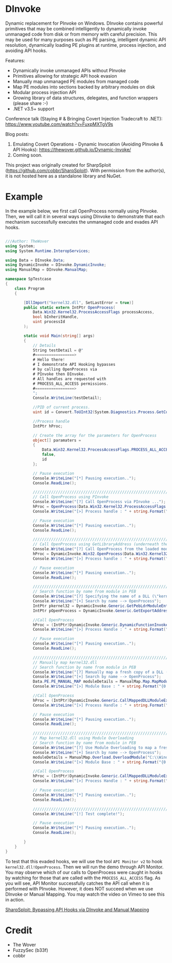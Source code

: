 # DInvoke
Dynamic replacement for PInvoke on Windows. DInvoke contains powerful primitives that may be combined intelligently to dynamically invoke unmanaged code from disk or from memory with careful precision. This may be used for many purposes such as PE parsing, intelligent dynamic API resolution, dynamically loading PE plugins at runtime, process injection, and avoiding API hooks.

Features:
* Dynamically invoke unmanaged APIs without PInvoke
* Primitives allowing for strategic API hook evasion 
* Manually map unmanaged PE modules from managed code
* Map PE modules into sections backed by arbitrary modules on disk
* Modular process injection API
* Growing library of data structures, delegates, and function wrappers (please share :-)
* .NET v3.5+ support

Conference talk (Staying # & Bringing Covert Injection Tradecraft to .NET): https://www.youtube.com/watch?v=FuxpMXTgV9s

Blog posts:

1. Emulating Covert Operations - Dynamic Invocation (Avoiding PInvoke & API Hooks): https://thewover.github.io/Dynamic-Invoke/
2. Coming soon.

This project was originally created for SharpSploit (https://github.com/cobbr/SharpSploit). With permission from the author(s), it is not hosted here as a standalone library and NuGet.

# Example
In the example below, we first call OpenProcess normally using PInvoke. Then, we will call it in several ways using DInvoke to demonstrate that each mechanism successfully executes the unmanaged code and evades API hooks.

```csharp

///Author: TheWover
using System;
using System.Runtime.InteropServices;

using Data = DInvoke.Data;
using DynamicInvoke = DInvoke.DynamicInvoke;
using ManualMap = DInvoke.ManualMap;

namespace SpTestcase
{
    class Program
    {

        [DllImport("kernel32.dll", SetLastError = true)]
        public static extern IntPtr OpenProcess(
            Data.Win32.Kernel32.ProcessAccessFlags processAccess,
            bool bInheritHandle,
            uint processId
        );

        static void Main(string[] args)
        {
            // Details
            String testDetail = @"
            #=================>
            # Hello there!
            # I demonstrate API Hooking bypasses
            # by calling OpenProcess via
            # PInvoke then DInvoke.
            # All handles are requested with
            # PROCESS_ALL_ACCESS permissions.
            #=================>
            ";
            Console.WriteLine(testDetail);

            //PID of current process.
            uint id = Convert.ToUInt32(System.Diagnostics.Process.GetCurrentProcess().Id);

            //Process handle
            IntPtr hProc;

            // Create the array for the parameters for OpenProcess
            object[] paramaters =
            {
                Data.Win32.Kernel32.ProcessAccessFlags.PROCESS_ALL_ACCESS,
                false,
                id
            };

            // Pause execution
            Console.WriteLine("[*] Pausing execution..");
            Console.ReadLine();

            //////////////////////////////////////////////////////////////////////////////////////////////////////////
            // Call OpenProcess using PInvoke
            Console.WriteLine("[?] Call OpenProcess via PInvoke ...");
            hProc = OpenProcess(Data.Win32.Kernel32.ProcessAccessFlags.PROCESS_ALL_ACCESS, false, id);
            Console.WriteLine("[>] Process handle : " + string.Format("{0:X}", hProc.ToInt64()) + "\n");

            // Pause execution
            Console.WriteLine("[*] Pausing execution..");
            Console.ReadLine();

            //////////////////////////////////////////////////////////////////////////////////////////////////////////
            // Call OpenProcess using GetLibraryAddress (underneath the hood)
            Console.WriteLine("[?] Call OpenProcess from the loaded module list using System.Diagnostics.Process.GetCurrentProcess().Modules ...");
            hProc = DynamicInvoke.Win32.OpenProcess(Data.Win32.Kernel32.ProcessAccessFlags.PROCESS_ALL_ACCESS, false, id);
            Console.WriteLine("[>] Process handle : " + string.Format("{0:X}", hProc.ToInt64()) + "\n");

            // Pause execution
            Console.WriteLine("[*] Pausing execution..");
            Console.ReadLine();

            //////////////////////////////////////////////////////////////////////////////////////////////////////////
            // Search function by name from module in PEB
            Console.WriteLine("[?] Specifying the name of a DLL (\"kernel32.dll\"), search the PEB for the loaded module and resolve a function by walking the export table in-memory...");
            Console.WriteLine("[+] Search by name --> OpenProcess");
            IntPtr pkernel32 = DynamicInvoke.Generic.GetPebLdrModuleEntry("kernel32.dll");
            IntPtr pOpenProcess = DynamicInvoke.Generic.GetExportAddress(pkernel32, "OpenProcess");

            //Call OpenProcess
            hProc = (IntPtr)DynamicInvoke.Generic.DynamicFunctionInvoke(pOpenProcess, typeof(DynamicInvoke.Win32.Delegates.OpenProcess), ref paramaters);
            Console.WriteLine("[>] Process Handle : " + string.Format("{0:X}", hProc.ToInt64()) + "\n");

            // Pause execution
            Console.WriteLine("[*] Pausing execution..");
            Console.ReadLine();

            //////////////////////////////////////////////////////////////////////////////////////////////////////////
            // Manually map kernel32.dll
            // Search function by name from module in PEB
            Console.WriteLine("[?] Manually map a fresh copy of a DLL (\"kernel32.dll\"), and resolve a function by walking the export table in-memory...");
            Console.WriteLine("[+] Search by name --> OpenProcess");
            Data.PE.PE_MANUAL_MAP moduleDetails = ManualMap.Map.MapModuleToMemory("C:\\Windows\\System32\\kernel32.dll");
            Console.WriteLine("[>] Module Base : " + string.Format("{0:X}", moduleDetails.ModuleBase.ToInt64()) + "\n");

            //Call OpenProcess
            hProc = (IntPtr)DynamicInvoke.Generic.CallMappedDLLModuleExport(moduleDetails.PEINFO, moduleDetails.ModuleBase, "OpenProcess", typeof(DynamicInvoke.Win32.Delegates.OpenProcess), paramaters);
            Console.WriteLine("[>] Process Handle : " + string.Format("{0:X}", hProc.ToInt64()) + "\n");

            // Pause execution
            Console.WriteLine("[*] Pausing execution..");
            Console.ReadLine();

            //////////////////////////////////////////////////////////////////////////////////////////////////////////
            // Map kernel32.dll using Module Overloading
            // Search function by name from module in PEB
            Console.WriteLine("[?] Use Module Overloading to map a fresh copy of a DLL (\"kernel32.dll\") into memory backed by another file on disk. Resolve a function by walking the export table in-memory...");
            Console.WriteLine("[+] Search by name --> OpenProcess");
            moduleDetails = ManualMap.Overload.OverloadModule("C:\\Windows\\System32\\kernel32.dll");
            Console.WriteLine("[>] Module Base : " + string.Format("{0:X}", moduleDetails.ModuleBase.ToInt64()) + "\n");

            //Call OpenProcess
            hProc = (IntPtr)DynamicInvoke.Generic.CallMappedDLLModuleExport(moduleDetails.PEINFO, moduleDetails.ModuleBase, "OpenProcess", typeof(DynamicInvoke.Win32.Delegates.OpenProcess), paramaters);
            Console.WriteLine("[>] Process Handle : " + string.Format("{0:X}", hProc.ToInt64()) + "\n");

            // Pause execution
            Console.WriteLine("[*] Pausing execution..");
            Console.ReadLine();

            //////////////////////////////////////////////////////////////////////////////////////////////////////////
            Console.WriteLine("[!] Test complete!");

            // Pause execution
            Console.WriteLine("[*] Pausing execution..");
            Console.ReadLine();

        }
    }
}


```

To test that this evaded hooks, we will use the tool `API Monitor v2` to hook `kernel32.dll!OpenProcess`. Then we will run the demo through API Monitor. You may observe which of our calls to OpenProcess were caught in hooks by watching for those that are called with the `PROCESS_ALL_ACCESS` flag. As you will see, API Monitor successfully catches the API call when it is performed with PInvoke. However, it does NOT succeed when we use DInvoke or Manual Mapping. You may watch the video on Vimeo to see this in action.

[SharpSploit: Bypassing API Hooks via DInvoke and Manual Mapping](https://player.vimeo.com/video/406589341)

# Credit
* The Wover
* FuzzySec (b33f)
* cobbr
